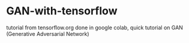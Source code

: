 # GAN-with-tensorflow
tutorial from tensorflow.org done in google colab, quick tutorial on GAN (Generative Adversarial Network)
